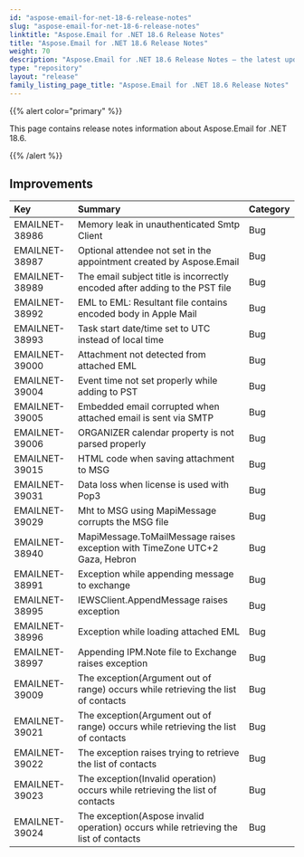 ```yaml
---
id: "aspose-email-for-net-18-6-release-notes"
slug: "aspose-email-for-net-18-6-release-notes"
linktitle: "Aspose.Email for .NET 18.6 Release Notes"
title: "Aspose.Email for .NET 18.6 Release Notes"
weight: 70
description: "Aspose.Email for .NET 18.6 Release Notes – the latest updates and fixes."
type: "repository"
layout: "release"
family_listing_page_title: "Aspose.Email for .NET 18.6 Release Notes"
---
```


{{% alert color="primary" %}} 

This page contains release notes information about Aspose.Email for .NET 18.6.

{{% /alert %}} 
## **Improvements**

|**Key**|**Summary**|**Category**|
| :- | :- | :- |
|EMAILNET-38986|Memory leak in unauthenticated Smtp Client|Bug|
|EMAILNET-38987|Optional attendee not set in the appointment created by Aspose.Email|Bug|
|EMAILNET-38989|The email subject title is incorrectly encoded after adding to the PST file|Bug|
|EMAILNET-38992|EML to EML: Resultant file contains encoded body in Apple Mail|Bug|
|EMAILNET-38993|Task start date/time set to UTC instead of local time|Bug|
|EMAILNET-39000|Attachment not detected from attached EML|Bug|
|EMAILNET-39004|Event time not set properly while adding to PST|Bug|
|EMAILNET-39005|Embedded email corrupted when attached email is sent via SMTP|Bug|
|EMAILNET-39006|ORGANIZER calendar property is not parsed properly|Bug|
|EMAILNET-39015|HTML code when saving attachment to MSG|Bug|
|EMAILNET-39031|Data loss when license is used with Pop3|Bug|
|EMAILNET-39029|Mht to MSG using MapiMessage corrupts the MSG file|Bug|
|EMAILNET-38940|MapiMessage.ToMailMessage raises exception with TimeZone UTC+2 Gaza, Hebron|Bug|
|EMAILNET-38991|Exception while appending message to exchange|Bug|
|EMAILNET-38995|IEWSClient.AppendMessage raises exception|Bug|
|EMAILNET-38996|Exception while loading attached EML|Bug|
|EMAILNET-38997|Appending IPM.Note file to Exchange raises exception|Bug|
|EMAILNET-39009|The exception(Argument out of range) occurs while retrieving the list of contacts|Bug|
|EMAILNET-39021|The exception(Argument out of range) occurs while retrieving the list of contacts|Bug|
|EMAILNET-39022|The exception raises trying to retrieve the list of contacts|Bug|
|EMAILNET-39023|The exception(Invalid operation) occurs while retrieving the list of contacts|Bug|
|EMAILNET-39024 |The exception(Aspose invalid operation) occurs while retrieving the list of contacts|Bug|

